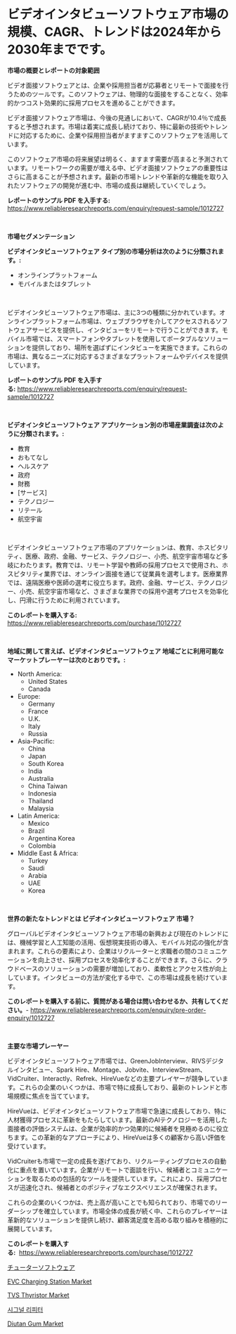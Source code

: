 <p><h1>ビデオインタビューソフトウェア市場の規模、CAGR、トレンドは2024年から2030年までです。</h1></p><p><strong>市場の概要とレポートの対象範囲</strong></p>
<p><p>ビデオ面接ソフトウェアとは、企業や採用担当者が応募者とリモートで面接を行うためのツールです。このソフトウェアは、物理的な面接をすることなく、効率的かつコスト効果的に採用プロセスを進めることができます。</p><p>ビデオ面接ソフトウェア市場は、今後の見通しにおいて、CAGRが10.4％で成長すると予想されます。市場は着実に成長し続けており、特に最新の技術やトレンドに対応するために、企業や採用担当者がますますこのソフトウェアを活用しています。</p><p>このソフトウェア市場の将来展望は明るく、ますます需要が高まると予測されています。リモートワークの需要が増える中、ビデオ面接ソフトウェアの重要性はさらに高まることが予想されます。最新の市場トレンドや革新的な機能を取り入れたソフトウェアの開発が進む中、市場の成長は継続していくでしょう。</p></p>
<p><strong>レポートのサンプル PDF を入手する:</strong> <a href="https://www.reliableresearchreports.com/enquiry/request-sample/1012727">https://www.reliableresearchreports.com/enquiry/request-sample/1012727</a></p>
<p>&nbsp;</p>
<p><strong>市場セグメンテーション</strong></p>
<p><strong>ビデオインタビューソフトウェア タイプ別の市場分析は次のように分類されます。:</strong></p>
<p><ul><li>オンラインプラットフォーム</li><li>モバイルまたはタブレット</li></ul></p>
<p>&nbsp;</p>
<p><p>ビデオインタビューソフトウェア市場は、主に3つの種類に分かれています。オンラインプラットフォーム市場は、ウェブブラウザを介してアクセスされるソフトウェアサービスを提供し、インタビューをリモートで行うことができます。モバイル市場では、スマートフォンやタブレットを使用してポータブルなソリューションを提供しており、場所を選ばずにインタビューを実施できます。これらの市場は、異なるニーズに対応するさまざまなプラットフォームやデバイスを提供しています。</p></p>
<p><strong>レポートのサンプル PDF を入手する:</strong>&nbsp;<a href="https://www.reliableresearchreports.com/enquiry/request-sample/1012727">https://www.reliableresearchreports.com/enquiry/request-sample/1012727</a></p>
<p>&nbsp;</p>
<p><strong> ビデオインタビューソフトウェア アプリケーション別の市場産業調査は次のように分類されます。:</strong></p>
<p><ul><li>教育</li><li>おもてなし</li><li>ヘルスケア</li><li>政府</li><li>財務</li><li>[サービス]</li><li>テクノロジー</li><li>リテール</li><li>航空宇宙</li></ul></p>
<p>&nbsp;</p>
<p><p>ビデオインタビューソフトウェア市場のアプリケーションは、教育、ホスピタリティ、医療、政府、金融、サービス、テクノロジー、小売、航空宇宙市場など多岐にわたります。教育では、リモート学習や教師の採用プロセスで使用され、ホスピタリティ業界では、オンライン面接を通じて従業員を選考します。医療業界では、遠隔医療や医師の選考に役立ちます。政府、金融、サービス、テクノロジー、小売、航空宇宙市場など、さまざまな業界での採用や選考プロセスを効率化し、円滑に行うために利用されています。</p></p>
<p><strong>このレポートを購入する:</strong>&nbsp; <a href="https://www.reliableresearchreports.com/purchase/1012727">https://www.reliableresearchreports.com/purchase/1012727</a></p>
<p>&nbsp;</p>
<p><strong>地域に関して言えば、ビデオインタビューソフトウェア 地域ごとに利用可能なマーケットプレーヤーは次のとおりです。:</strong></p>
<p><ul>
    <li>
        North America:
        <ul>
            <li>United States</li>
            <li>Canada</li>
        </ul>
    </li>
    <li>
        Europe:
        <ul>
            <li>Germany</li>
            <li>France</li>
            <li>U.K.</li>
            <li>Italy</li>
            <li>Russia</li>
        </ul>
    </li>
    <li>
        Asia-Pacific:
        <ul>
            <li>China</li>
            <li>Japan</li>
            <li>South Korea</li>
            <li>India</li>
            <li>Australia</li>
            <li>China Taiwan</li>
            <li>Indonesia</li>
            <li>Thailand</li>
            <li>Malaysia</li>
        </ul>
    </li>
    <li>
        Latin America:
        <ul>
            <li>Mexico</li>
            <li>Brazil</li>
            <li>Argentina Korea</li>
            <li>Colombia</li>
        </ul>
    </li>
    <li>
        Middle East & Africa:
        <ul>
            <li>Turkey</li>
            <li>Saudi</li>
            <li>Arabia</li>
            <li>UAE</li>
            <li>Korea</li>
        </ul>
    </li>
    </ul></p>
<p>&nbsp;</p>
<p><strong>世界の新たなトレンドとは ビデオインタビューソフトウェア 市場？</strong></p>
<p><p>グローバルビデオインタビューソフトウェア市場の新興および現在のトレンドには、機械学習と人工知能の活用、仮想現実技術の導入、モバイル対応の強化が含まれます。これらの要素により、企業はリクルーターと求職者の間のコミュニケーションを向上させ、採用プロセスを効率化することができます。さらに、クラウドベースのソリューションの需要が増加しており、柔軟性とアクセス性が向上しています。インタビューの方法が変化する中で、この市場は成長を続けています。</p></p>
<p><strong>このレポートを購入する前に、質問がある場合は問い合わせるか、共有してください。</strong>- <a href="https://www.reliableresearchreports.com/enquiry/pre-order-enquiry/1012727">https://www.reliableresearchreports.com/enquiry/pre-order-enquiry/1012727</a></p>
<p>&nbsp;</p>
<p><strong>主要な市場プレーヤー</strong></p>
<p><p>ビデオインタビューソフトウェア市場では、GreenJobInterview、RIVSデジタルインタビュー、Spark Hire、Montage、Jobvite、InterviewStream、VidCruiter、Interactly、Refrek、HireVueなどの主要プレイヤーが競争しています。これらの企業のいくつかは、市場で特に成長しており、最新のトレンドと市場規模に焦点を当てています。</p><p>HireVueは、ビデオインタビューソフトウェア市場で急速に成長しており、特に人材獲得プロセスに革新をもたらしています。最新のAIテクノロジーを活用した面接者の評価システムは、企業が効率的かつ効果的に候補者を見極めるのに役立ちます。この革新的なアプローチにより、HireVueは多くの顧客から高い評価を受けています。</p><p>VidCruiterも市場で一定の成長を遂げており、リクルーティングプロセスの自動化に重点を置いています。企業がリモートで面談を行い、候補者とコミュニケーションを取るための包括的なツールを提供しています。これにより、採用プロセスが迅速化され、候補者とのポジティブなエクスペリエンスが確保されます。</p><p>これらの企業のいくつかは、売上高が高いことでも知られており、市場でのリーダーシップを確立しています。市場全体の成長が続く中、これらのプレイヤーは革新的なソリューションを提供し続け、顧客満足度を高める取り組みを積極的に展開しています。</p></p>
<p><strong>このレポートを購入する:</strong>&nbsp;&nbsp;<a href="https://www.reliableresearchreports.com/purchase/1012727">https://www.reliableresearchreports.com/purchase/1012727</a></p>
<p><p><a href="https://github.com/MosesSpinka1914/Market-Research-Report-List-1/blob/main/714040411506.md">チューターソフトウェア</a></p><p><a href="https://issuu.com/reportprime-2/docs/evc-charging-station-market-size-2030.pptx">EVC Charging Station Market</a></p><p><a href="https://github.com/prosalinda88/Market-Research-Report-List-3/blob/main/tvs-thyristor-market.md">TVS Thyristor Market</a></p><p><a href="https://github.com/vsoq0zknh59/Market-Research-Report-List-1/blob/main/263793910560.md">시그널 리피터</a></p><p><a href="https://three-jumbo-f6d.notion.site/Diutan-Gum-Market-A-Comprehensive-Report-of-its-Market-Share-Growth-Trends-2024-2031-06f36639b19246ac96d13a87e4695009">Diutan Gum Market</a></p></p>